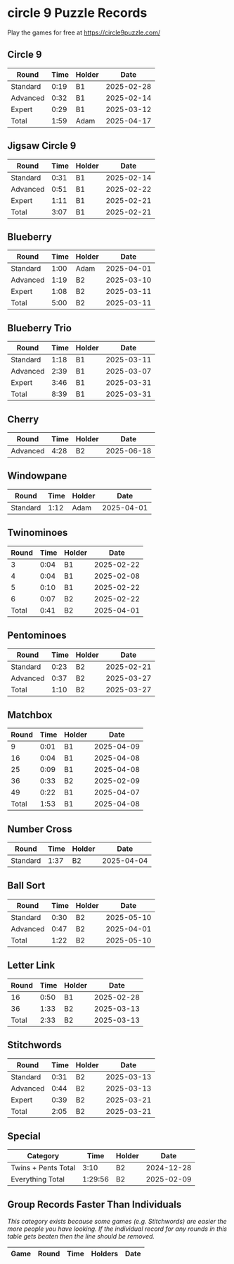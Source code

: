 # circle 9 Puzzle Records

Play the games for free at https://circle9puzzle.com/

## Circle 9 

| Round | Time | Holder | Date |
| ----- | ---- | ------ | ---- |
| Standard | 0:19 | B1 | 2025-02-28 |
| Advanced | 0:32 | B1 | 2025-02-14 |
| Expert | 0:29 | B1 | 2025-03-12 |
| Total | 1:59 | Adam | 2025-04-17 |

## Jigsaw Circle 9

| Round | Time | Holder | Date |
| ----- | ---- | ------ | ---- |
| Standard | 0:31 | B1 | 2025-02-14 |
| Advanced | 0:51 | B1 | 2025-02-22 |
| Expert | 1:11 | B1 | 2025-02-21 |
| Total | 3:07 | B1 | 2025-02-21 |

## Blueberry

| Round | Time | Holder | Date |
| ----- | ---- | ------ | ---- |
| Standard | 1:00 | Adam | 2025-04-01 |
| Advanced | 1:19 | B2 | 2025-03-10 |
| Expert | 1:08 | B2 | 2025-03-11 |
| Total | 5:00 | B2 | 2025-03-11 |

## Blueberry Trio

| Round | Time | Holder | Date |
| ----- | ---- | ------ | ---- |
| Standard | 1:18 | B1 | 2025-03-11 |
| Advanced | 2:39 | B1 | 2025-03-07 |
| Expert | 3:46 | B1 | 2025-03-31 |
| Total | 8:39 | B1 | 2025-03-31 |

## Cherry

| Round | Time | Holder | Date |
| ----- | ---- | ------ | ---- |
| Advanced | 4:28 | B2 | 2025-06-18

## Windowpane

| Round | Time | Holder | Date |
| ----- | ---- | ------ | ---- |
| Standard | 1:12 | Adam | 2025-04-01 |

## Twinominoes

| Round | Time | Holder | Date |
| ----- | ---- | ------ | ---- |
| 3 | 0:04 | B1 | 2025-02-22 |
| 4 | 0:04 | B1 | 2025-02-08 |
| 5 | 0:10 | B1 | 2025-02-22 |
| 6 | 0:07 | B2 | 2025-02-22 |
| Total | 0:41 | B2 | 2025-04-01 |

## Pentominoes

| Round | Time | Holder | Date |
| ----- | ---- | ------ | ---- |
| Standard | 0:23 | B2 | 2025-02-21 |
| Advanced | 0:37 | B2 | 2025-03-27 |
| Total | 1:10 | B2 | 2025-03-27 |

## Matchbox

| Round | Time | Holder | Date |
| ----- | ---- | ------ | ---- |
| 9 | 0:01 | B1 | 2025-04-09 |
| 16 | 0:04 | B1 | 2025-04-08 |
| 25 | 0:09 | B1 | 2025-04-08 |
| 36 | 0:33 | B2 | 2025-02-09 |
| 49 | 0:22 | B1 | 2025-04-07 |
| Total | 1:53 | B1 | 2025-04-08 |

## Number Cross

| Round | Time | Holder | Date |
| ----- | ---- | ------ | ---- |
| Standard | 1:37 | B2 | 2025-04-04 |

## Ball Sort

| Round | Time | Holder | Date |
| ----- | ---- | ------ | ---- |
| Standard | 0:30 | B2 | 2025-05-10 |
| Advanced | 0:47 | B2 | 2025-04-01 |
| Total | 1:22 | B2 | 2025-05-10 |

## Letter Link

| Round | Time | Holder | Date |
| ----- | ---- | ------ | ---- |
| 16 | 0:50 | B1 | 2025-02-28 |
| 36 | 1:33 | B2 | 2025-03-13 |
| Total | 2:33 | B2 | 2025-03-13 |

## Stitchwords

| Round | Time | Holder | Date |
| ----- | ---- | ------ | ---- |
| Standard | 0:31 |B2 | 2025-03-13 |
| Advanced | 0:44 | B2 | 2025-03-13 |
| Expert | 0:39 | B2 | 2025-03-21 |
| Total | 2:05 | B2 | 2025-03-21 |

## Special

| Category | Time | Holder | Date |
| -------- | ---- | ------ | ---- |
| Twins + Pents Total | 3:10 | B2 | 2024-12-28 |
| Everything Total | 1:29:56 | B2 | 2025-02-09 |

## Group Records Faster Than Individuals

*This category exists because some games (e.g. Stitchwords) are easier the more people you have looking. If the individual record for any rounds in this table gets beaten then the line should be removed.*

| Game | Round | Time | Holders | Date |
| ---- | ----- | ---- | ------- | ---- |
